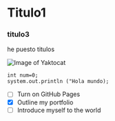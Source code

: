 # Titulo1
### titulo3



he puesto titulos



![Image of Yaktocat](https://octodex.github.com/images/yaktocat.png)



```
int num=0;
system.out.println ("Hola mundo);
```


- [ ] Turn on GitHub Pages
- [X] Outline my portfolio
- [ ] Introduce myself to the world
